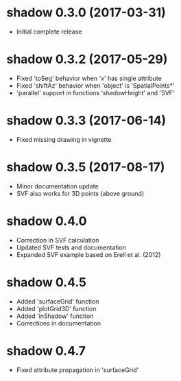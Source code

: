 # shadow 0.3.0 (2017-03-31)

* Initial complete release

# shadow 0.3.2 (2017-05-29)

* Fixed 'toSeg' behavior when 'x' has single attribute 
* Fixed 'shiftAz' behavior when 'object' is 'SpatialPoints*' 
* 'parallel' support in functions 'shadowHeight' and 'SVF'

# shadow 0.3.3 (2017-06-14)

* Fixed missing drawing in vignette

# shadow 0.3.5 (2017-08-17)

* Minor documentation update
* SVF also works for 3D points (above ground)

# shadow 0.4.0

* Correction in SVF calculation
* Updated SVF tests and documentation
* Expanded SVF example based on Erell et al. (2012)

# shadow 0.4.5

* Added 'surfaceGrid' function
* Added 'plotGrid3D' function
* Added 'inShadow' function
* Corrections in documentation

# shadow 0.4.7

* Fixed attribute propagation in 'surfaceGrid'
